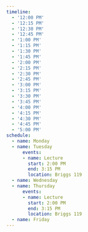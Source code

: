 ```yaml
---
timeline:
  - '12:00 PM'
  - '12:15 PM'
  - '12:30 PM'
  - '12:45 PM'
  - '1:00 PM'
  - '1:15 PM'
  - '1:30 PM'
  - '1:45 PM'
  - '2:00 PM'
  - '2:15 PM'
  - '2:30 PM'
  - '2:45 PM'
  - '3:00 PM'
  - '3:15 PM'
  - '3:30 PM'
  - '3:45 PM'
  - '4:00 PM'
  - '4:15 PM'
  - '4:30 PM'
  - '4:45 PM'
  - '5:00 PM'
schedule:
  - name: Monday
  - name: Tuesday
      events:
      - name: Lecture
        start: 2:00 PM
        end: 3:15 PM
        location: Briggs 119
  - name: Wednesday
  - name: Thursday
      events:
      - name: Lecture
        start: 2:00 PM
        end: 3:15 PM
        location: Briggs 119
  - name: Friday
---
```

